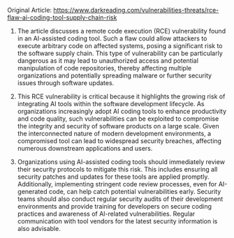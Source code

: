Original Article: https://www.darkreading.com/vulnerabilities-threats/rce-flaw-ai-coding-tool-supply-chain-risk

1) The article discusses a remote code execution (RCE) vulnerability found in an AI-assisted coding tool. Such a flaw could allow attackers to execute arbitrary code on affected systems, posing a significant risk to the software supply chain. This type of vulnerability can be particularly dangerous as it may lead to unauthorized access and potential manipulation of code repositories, thereby affecting multiple organizations and potentially spreading malware or further security issues through software updates.

2) This RCE vulnerability is critical because it highlights the growing risk of integrating AI tools within the software development lifecycle. As organizations increasingly adopt AI coding tools to enhance productivity and code quality, such vulnerabilities can be exploited to compromise the integrity and security of software products on a large scale. Given the interconnected nature of modern development environments, a compromised tool can lead to widespread security breaches, affecting numerous downstream applications and users.

3) Organizations using AI-assisted coding tools should immediately review their security protocols to mitigate this risk. This includes ensuring all security patches and updates for these tools are applied promptly. Additionally, implementing stringent code review processes, even for AI-generated code, can help catch potential vulnerabilities early. Security teams should also conduct regular security audits of their development environments and provide training for developers on secure coding practices and awareness of AI-related vulnerabilities. Regular communication with tool vendors for the latest security information is also advisable.